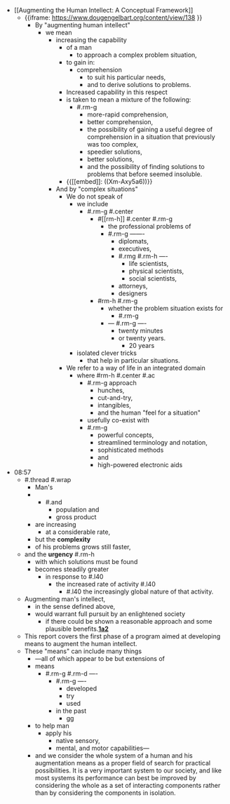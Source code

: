 - [[Augmenting the Human Intellect: A Conceptual Framework]]
    - {{iframe: https://www.dougengelbart.org/content/view/138 }}
        - By "augmenting human intellect" 
            - we mean 
                - increasing the capability 
                    - of a man 
                        - to approach a complex problem situation, 
                    - to gain  in:
                        - comprehension
                            -  to suit his particular needs, 
                            - and to derive solutions to problems. 
                    - Increased capability in this respect
                    -  is taken to mean a mixture of the following: 
                        - #.rm-g
                            - more-rapid comprehension, 
                            - better comprehension, 
                            - the possibility of gaining a useful degree of comprehension in a situation that previously was too complex, 
                            - speedier solutions, 
                            - better solutions, 
                            - and the possibility of finding solutions to problems that before seemed insoluble.
                    - {{[[embed]]: ((Xm-Axy5a6))}}
                -  And by "complex situations" 
                    - We do not speak of 
                        - we include
                            - #.rm-g #.center
                                -  #[[rm-h]] #.center #.rm-g
                                    -  the professional problems of 
                                    - #.rm-g ——-
                                        - diplomats, 
                                        - executives, 
                                        - #.rmg #.rm-h —-
                                            - life scientists, 
                                            - physical scientists, 
                                            - social scientists, 
                                        -  attorneys, 
                                        - designers
                                -  #rm-h #.rm-g
                                    - whether the problem situation exists for 
                                        - #.rm-g
                                    - — #.rm-g —-
                                        - twenty minutes 
                                        - or twenty years. 
                                            - 20 years 
                        - isolated clever tricks 
                            - that help in particular situations. 
                    - We refer to a way of life in an integrated domain 
                        - where #rm-h #.center  #.ac 
                            - #.rm-g approach 
                                - hunches, 
                                - cut-and-try, 
                                - intangibles,
                                -  and the human "feel for a situation" 
                            - usefully co-exist with 
                            - #.rm-g 
                                - powerful concepts, 
                                - streamlined terminology and notation, 
                                - sophisticated methods
                                - and
                                -  high-powered electronic aids
- 08:57
    - #.thread #.wrap 
        - Man's 
        - + #.and
            - population and 
            - gross product
        -  are increasing 
            - at a considerable rate, 
        - but the __complexity__ 
        - of his problems grows still faster, 
    - and the __urgency__ #.rm-h
        - with which solutions must be found 
        - becomes steadily greater
            -  in response to #.l40
                - the increased rate of activity #.l40
                    -  #.l40 the increasingly global nature of that activity. 
    - Augmenting man's intellect, 
        - in the sense defined above, 
        - would warrant full pursuit by an enlightened society
            -  if there could be shown a reasonable approach and some plausible benefits.**[1a2](https://www.dougengelbart.org/content/view/138/#1a2)**
    - This report covers the first phase of a program aimed at developing means to augment the human intellect. 
    - These "means" can include many things
        - —all of which appear to be but extensions of 
        - means 
            - #.rm-g #.rm-d —-
                - #.rm-g —-
                    - developed 
                    - try
                    - used 
                - in the past
                    - gg 
        -  to help man
            -  apply his 
                - native sensory, 
                - mental, and motor capabilities—
        - and we consider the whole system of a human and his augmentation means as a proper field of search for practical possibilities. It is a very important system to our society, and like most systems its performance can best be improved by considering the whole as a set of interacting components rather than by considering the components in isolation.
